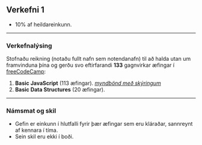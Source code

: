 ## Verkefni 1

- 10% af heildareinkunn.

---

### Verkefnalýsing
Stofnaðu reikning (notaðu fullt nafn sem notendanafn) til að halda utan um framvinduna þína og gerðu svo eftirfarandi **133** gagnvirkar æfingar í [freeCodeCamp](https://www.freecodecamp.org/learn/javascript-algorithms-and-data-structures/): 

1. **Basic JavaScript** (113 æfingar).  _[myndbönd með skýringum](https://scrimba.com/learn-basic-javascript-c07)_
1. **Basic Data Structures** (20 æfingar).
<!-- 1. **Object Oriented Programming** (fyrstu 4 æfingar af 26) -->

---

### Námsmat og skil

- Gefin er einkunn í hlutfalli fyrir þær æfingar sem eru kláraðar, sannreynt af kennara í tíma.
- Sein skil eru ekki í boði.
